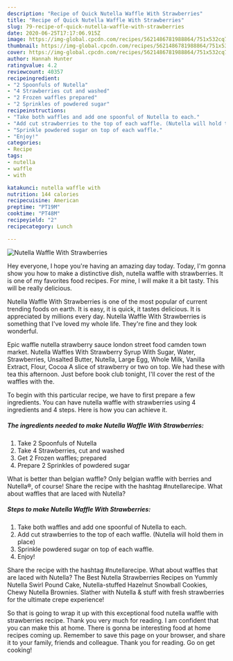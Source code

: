 ```yaml
---
description: "Recipe of Quick Nutella Waffle With Strawberries"
title: "Recipe of Quick Nutella Waffle With Strawberries"
slug: 79-recipe-of-quick-nutella-waffle-with-strawberries
date: 2020-06-25T17:17:06.915Z
image: https://img-global.cpcdn.com/recipes/5621486781988864/751x532cq70/nutella-waffle-with-strawberries-recipe-main-photo.jpg
thumbnail: https://img-global.cpcdn.com/recipes/5621486781988864/751x532cq70/nutella-waffle-with-strawberries-recipe-main-photo.jpg
cover: https://img-global.cpcdn.com/recipes/5621486781988864/751x532cq70/nutella-waffle-with-strawberries-recipe-main-photo.jpg
author: Hannah Hunter
ratingvalue: 4.2
reviewcount: 40357
recipeingredient:
- "2 Spoonfuls of Nutella"
- "4 Strawberries cut and washed"
- "2 Frozen waffles prepared"
- "2 Sprinkles of powdered sugar"
recipeinstructions:
- "Take both waffles and add one spoonful of Nutella to each."
- "Add cut strawberries to the top of each waffle. (Nutella will hold them in place)"
- "Sprinkle powdered sugar on top of each waffle."
- "Enjoy!"
categories:
- Recipe
tags:
- nutella
- waffle
- with

katakunci: nutella waffle with 
nutrition: 144 calories
recipecuisine: American
preptime: "PT19M"
cooktime: "PT48M"
recipeyield: "2"
recipecategory: Lunch

---
```



![Nutella Waffle With Strawberries](https://img-global.cpcdn.com/recipes/5621486781988864/751x532cq70/nutella-waffle-with-strawberries-recipe-main-photo.jpg)

Hey everyone, I hope you're having an amazing day today. Today, I'm gonna show you how to make a distinctive dish, nutella waffle with strawberries. It is one of my favorites food recipes. For mine, I will make it a bit tasty. This will be really delicious.

Nutella Waffle With Strawberries is one of the most popular of current trending foods on earth. It is easy, it is quick, it tastes delicious. It is appreciated by millions every day. Nutella Waffle With Strawberries is something that I've loved my whole life. They're fine and they look wonderful.

Epic waffle nutella strawberry sauce london street food camden town market. Nutella Waffles With Strawberry Syrup With Sugar, Water, Strawberries, Unsalted Butter, Nutella, Large Egg, Whole Milk, Vanilla Extract, Flour, Cocoa A slice of strawberry or two on top. We had these with tea this afternoon. Just before book club tonight, I&#39;ll cover the rest of the waffles with the.


To begin with this particular recipe, we have to first prepare a few ingredients. You can have nutella waffle with strawberries using 4 ingredients and 4 steps. Here is how you can achieve it.

<!--inarticleads1-->

##### The ingredients needed to make Nutella Waffle With Strawberries:

1. Take 2 Spoonfuls of Nutella
1. Take 4 Strawberries, cut and washed
1. Get 2 Frozen waffles; prepared
1. Prepare 2 Sprinkles of powdered sugar


What is better than belgian waffle? Only belgian waffle with berries and Nutella®, of course! Share the recipe with the hashtag #nutellarecipe. What about waffles that are laced with Nutella? 

<!--inarticleads2-->

##### Steps to make Nutella Waffle With Strawberries:

1. Take both waffles and add one spoonful of Nutella to each.
1. Add cut strawberries to the top of each waffle. (Nutella will hold them in place)
1. Sprinkle powdered sugar on top of each waffle.
1. Enjoy!


Share the recipe with the hashtag #nutellarecipe. What about waffles that are laced with Nutella? The Best Nutella Strawberries Recipes on Yummly Nutella Swirl Pound Cake, Nutella-stuffed Hazelnut Snowball Cookies, Chewy Nutella Brownies. Slather with Nutella &amp; stuff with fresh strawberries for the ultimate crepe experience! 

So that is going to wrap it up with this exceptional food nutella waffle with strawberries recipe. Thank you very much for reading. I am confident that you can make this at home. There is gonna be interesting food at home recipes coming up. Remember to save this page on your browser, and share it to your family, friends and colleague. Thank you for reading. Go on get cooking!
